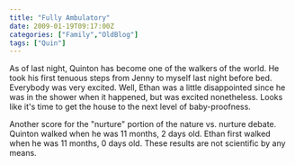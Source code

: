 ```yaml
---
title: "Fully Ambulatory"
date: 2009-01-19T09:17:00Z
categories: ["Family","OldBlog"]
tags: ["Quin"]
---
```


As of last night, Quinton has become one of the walkers of the world. He took his first tenuous steps from Jenny to myself last night before bed. Everybody was very excited. Well, Ethan was a little disappointed since he was in the shower when it happened, but was excited nonetheless. Looks like it's time to get the house to the next level of baby-proofness.

Another score for the "nurture" portion of the nature vs. nurture debate. Quinton walked when he was 11 months, 2 days old. Ethan first walked when he was 11 months, 0 days old. These results are not scientific by any means.
